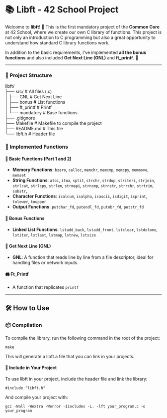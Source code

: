 # 📚 Libft - 42 School Project

Welcome to **libft**! 🎉 This is the first mandatory project of the **Common Core** at 42 School, where we create our own C library of functions. This project is not only an introduction to C programming but also a great opportunity to understand how standard C library functions work.

In addition to the basic requirements, I've implemented **all the bonus functions** and also included **Get Next Line (GNL)** and **ft_printf**. 🚀

---

### 📂 Project Structure

libft/  
├── src/                # All files (.c)  
│   ├── GNL             # Get Next Line  
│   ├── bonus           # List functions  
│   ├── ft_printf       # Printf  
│   └── mandatory       # Base functions  
├── .gitignore  
├── Makefile            # Makefile to compile the project  
├── README.md           # This file  
└── libft.h             # Header file  


### 📜 Implemented Functions

#### 🧱 Basic Functions (Part 1 and 2)
- **Memory Functions**: `bzero`, `calloc`, `memchr`, `memcmp`, `memcpy`, `memmove`, `memset` 
- **String Functions**: `atoi`, `itoa`, `split`, `strchr`, `strdup`, `striteri`, `strjoin`, `strlcat`, `strlcpy`, `strlen`, `strmapi`, `strncmp`, `strnstr`, `strrchr`, `strtrim`, `substr`, 
- **Character Functions**: `isalnum`, `isalpha`, `isascii`, `isdigit`, `isprint`, `tolower`, `toupper`
- **Output Functions**: `putchar_fd`, `putendl_fd`, `putnbr_fd`, `putstr_fd`

#### 🎁 Bonus Functions
- **Linked List Functions**: `lstadd_back`, `lstadd_front`, `lstclear`, `lstdelone`, `lstiter`, `lstlast`, `lstmap`, `lstnew`, `lstsize`

#### 🚀 Get Next Line (GNL)
- **GNL**: A function that reads line by line from a file descriptor, ideal for handling files or network inputs.

#### 🖨️ Ft_Printf
- A function that replicates `printf`
---

## 🛠️ How to Use

### 📦 Compilation

To compile the library, run the following command in the root of the project:

```
make
```
This will generate a libft.a file that you can link in your projects.

#### 🧩 Include in Your Project
To use libft in your project, include the header file and link the library:
```
#include "libft.h"
```
And compile your project with:
```
gcc -Wall -Wextra -Werror -Iincludes -L. -lft your_program.c -o your_program
```
